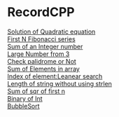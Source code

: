 # RecordCPP
[Solution of Quadratic equation](https://github.com/IrfanKpm/RecordCPP/blob/main/quad.cpp) <br>
[First N Fibonacci series](https://github.com/IrfanKpm/RecordCPP/blob/main/fib.cpp) <br>
[Sum of an Integer number](https://github.com/IrfanKpm/RecordCPP/blob/main/intsum.cpp)<br>
[Large Number from 3 ](https://github.com/IrfanKpm/RecordCPP/blob/main/largen.cpp)<br>
[Check palidrome or Not](https://github.com/IrfanKpm/RecordCPP/blob/main/palidrome.cpp)<br>
[Sum of Elements in array](https://github.com/IrfanKpm/RecordCPP/blob/main/sumarr.cpp)<br>
[Index of element:Leanear search](https://github.com/IrfanKpm/RecordCPP/blob/main/linear.cpp)<br>
[Length of string without using strlen](https://github.com/IrfanKpm/RecordCPP/blob/main/len.cpp)<br>
[Sum of sqr of first n](https://github.com/IrfanKpm/RecordCPP/blob/main/sumsqrn.cpp)<br>
[Binary of Int](https://github.com/IrfanKpm/RecordCPP/blob/main/binar.cpp)<br>
[BubbleSort](https://github.com/IrfanKpm/RecordCPP/blob/main/bubblesort.cpp)
